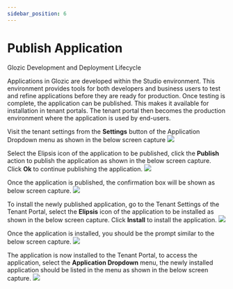 ```yaml
---
sidebar_position: 6
---
```


# Publish Application

Glozic Development and Deployment Lifecycle

Applications in Glozic are developed within the Studio environment. This environment provides tools for both developers and business users to test and refine applications before they are ready for production. Once testing is complete, the application can be published. This makes it available for installation in tenant portals. The tenant portal then becomes the production environment where the application is used by end-users.

Visit the tenant settings from the **Settings** button of the Application Dropdown menu as shown in the below screen capture
![](/img/Publish-Application-1.png)

Select the Elipsis icon of the application to be published, click the **Publish** action to publish the application as shown in the below screen capture. Click **Ok** to continue publishing the application.
![](/img/Publish-Application-2.png)

Once the application is published, the confirmation box will be shown as below screen capture.
![](/img/Publish-Application-3.png)

To install the newly published application, go to the Tenant Settings of the Tenant Portal, select the **Elipsis** icon of the application to be installed as shown in the below screen capture. Click **Install** to install the application.
![](/img/Install-Application-1.png)

Once the application is installed, you should be the prompt similar to the below screen capture.
![](/img/Install-Application-2.png)

The application is now installed to the Tenant Portal, to access the application, select the **Application Dropdown** menu, the newly installed application should be listed in the menu as shown in the below screen capture.
![](/img/Install-Application-3.png)